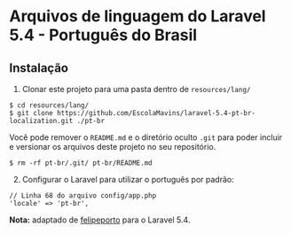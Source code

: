 # Arquivos de linguagem do Laravel 5.4 - Português do Brasil

## Instalação

1. Clonar este projeto para uma pasta dentro de `resources/lang/`
  ```
  $ cd resources/lang/
  $ git clone https://github.com/EscolaMavins/laravel-5.4-pt-br-localization.git ./pt-br
  ```
  
Você pode remover o `README.md` e o diretório oculto `.git` para poder incluir
e versionar os arquivos deste projeto no seu repositório.

  ```
  $ rm -rf pt-br/.git/ pt-br/README.md
  ```
  
2. Configurar o Laravel para utilizar o português por padrão:

  ```
  // Linha 68 do arquivo config/app.php
  'locale' => 'pt-br',
  ```

**Nota:** adaptado de
[felipeporto](https://github.com/felipeporto/laravel-5.2-pt-br-localization)
para o Laravel 5.4.
